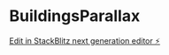 # BuildingsParallax

[Edit in StackBlitz next generation editor ⚡️](https://stackblitz.com/~/github.com/hjay3/BuildingsParallax)